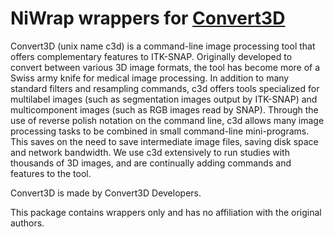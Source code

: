 # NiWrap wrappers for [Convert3D](http://www.itksnap.org/pmwiki/pmwiki.php?n=Convert3D.Convert3D)

Convert3D (unix name c3d) is a command-line image processing tool that offers complementary features to ITK-SNAP. Originally developed to convert between various 3D image formats, the tool has become more of a Swiss army knife for medical image processing. In addition to many standard filters and resampling commands, c3d offers tools specialized for multilabel images (such as segmentation images output by ITK-SNAP) and multicomponent images (such as RGB images read by SNAP). Through the use of reverse polish notation on the command line, c3d allows many image processing tasks to be combined in small command-line mini-programs. This saves on the need to save intermediate image files, saving disk space and network bandwidth. We use c3d extensively to run studies with thousands of 3D images, and are continually adding commands and features to the tool.

Convert3D is made by Convert3D Developers.

This package contains wrappers only and has no affiliation with the original authors.
